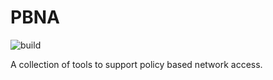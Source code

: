 # PBNA
![build](https://github.com/alj17/pbna/actions/workflows/go.yml/badge.svg)

A collection of tools to support policy based network access.
